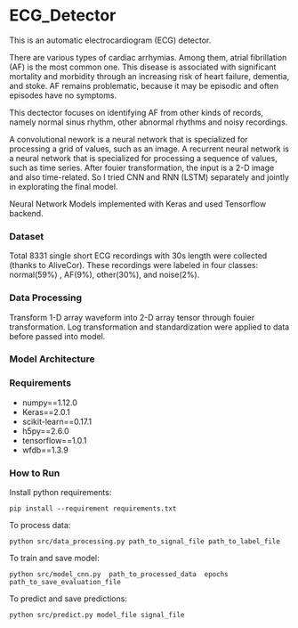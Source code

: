 # ECG_Detector

This is an automatic electrocardiogram (ECG) detector. 

There are various types of cardiac arrhymias. Among them, atrial fibrillation (AF) is the most common one.  This disease is associated with significant mortality and morbidity through an increasing risk of heart failure, dementia, and stoke. AF remains problematic, because it may be episodic and often episodes have no symptoms. 

This dectector focuses on identifying AF from other kinds of records, namely normal sinus rhythm, other abnormal rhythms and noisy recordings. 

A convolutional nework is a neural network that is specialized for processing a grid of values, such as an image. A recurrent neural network is a neural network that is specialized for processing a sequence of values, such as time series. After fouier transformation, the input is a 2-D image and also time-related. So I tried CNN and RNN (LSTM) separately and jointly in explorating the final model.  

Neural Network Models implemented with Keras and used Tensorflow backend. 

### Dataset
Total 8331 single short ECG recordings with 30s length were collected (thanks to AliveCor). These recordings were labeled in four classes: normal(59%) , AF(9%), other(30%), and noise(2%). 

### Data Processing
Transform 1-D array waveform into 2-D array tensor through fouier transformation. 
Log transformation and standardization were applied to data before passed into model. 

### Model Architecture



### Requirements
* numpy==1.12.0
* Keras==2.0.1
* scikit-learn==0.17.1
* h5py==2.6.0
* tensorflow==1.0.1
* wfdb==1.3.9


### How to Run
Install python requirements:
```
pip install --requirement requirements.txt
```

To process data:
```
python src/data_processing.py path_to_signal_file path_to_label_file
```

To train and save model:
```
python src/model_cnn.py  path_to_processed_data  epochs  path_to_save_evaluation_file
```

To predict and save predictions:
```
python src/predict.py model_file signal_file
```






